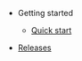 - Getting started

  - [Quick start](en/Quick-Start.md)

- [Releases](https://github.com/ctripcorp/apollo/releases)